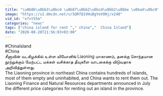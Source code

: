 ```yaml
---
title: "\u0b86\u0bb3\u0bcd \u0b87\u0bb2\u0bcd\u0bb2\u0bbe \u0ba4\u0bc0\u0bb5\u0bc1\u0b95\u0bb3\u0bc8 \u0bb5\u0bbe\u0b9f\u0b95\u0bc8\u0b95\u0bcd\u0b95\u0bc1 \u0bb5\u0bbf\u0b9f\u0bc1\u0bae\u0bcd China Oneindia Tamil"
image: "https://s2.dmcdn.net/v/SQRfQ1VHuBgYeVOHj/x240"
vid_id: "x7vt55m"
categories: "news"
tags: ["china island for rent "," china","  China Island"]
date: "2020-08-28T21:56:03+03:00"
---
```

#ChinaIsland  <br>#China  <br>சீனாவின் வடகிழக்கில் உள்ள லியோனிங் Liaoning  மாகாணம், தனக்கு சொந்தமான நூற்றுக்கும் மேற்பட்ட மக்கள் வசிக்காத தீவுகளை வாடகைக்கு விடுவதாக அறிவித்துள்ளது.  <br>The Liaoning province in northeast China contains hundreds of islands, most of them empty and uninhabited, and China wants to rent them out. The Liaoning Finance and Natural Resources departments announced in July the different price categories for renting out an island in the province.  <br>
